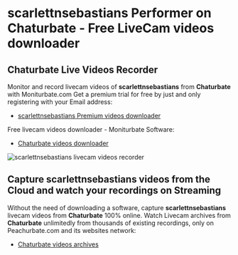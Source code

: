 # scarlettnsebastians Performer on Chaturbate - Free LiveCam videos downloader

## Chaturbate Live Videos Recorder

Monitor and record livecam videos of **scarlettnsebastians** from **Chaturbate** with Moniturbate.com
Get a premium trial for free by just and only registering with your Email address:
* [scarlettnsebastians Premium videos downloader](https://moniturbate.com/request-demo-licence-key.html)

Free livecam videos downloader - Moniturbate Software:
* [Chaturbate videos downloader](https://moniturbate.com/moniturbate-download-software.html)

![scarlettnsebastians livecam videos recorder](https://peachurnet.com/templates/moniturbate-software.png)


## Capture scarlettnsebastians videos from the Cloud and watch your recordings on Streaming

Without the need of downloading a software, capture **scarlettnsebastians** livecam videos from **Chaturbate** 100% online.
Watch Livecam archives from **Chaturbate** unlimitedly from thousands of existing recordings, only on Peachurbate.com and its websites network:
* [Chaturbate videos archives](https://peachurnet.com/)